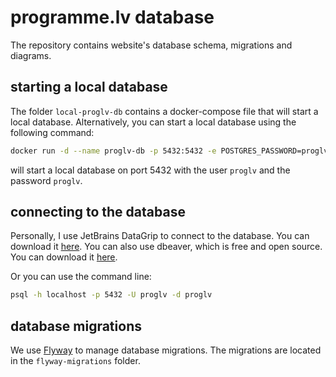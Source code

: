 # programme.lv database

The repository contains website's database schema, migrations and diagrams.

## starting a local database

The folder `local-proglv-db` contains a docker-compose file that will start a local database.
Alternatively, you can start a local database using the following command:

```bash
docker run -d --name proglv-db -p 5432:5432 -e POSTGRES_PASSWORD=proglv -e POSTGRES_USER=proglv -e POSTGRES_DB=proglv postgres:12.2
```

will start a local database on port 5432 with the user `proglv` and the password `proglv`.

## connecting to the database

Personally, I use JetBrains DataGrip to connect to the database. You can download it [here](https://www.jetbrains.com/datagrip/).
You can also use dbeaver, which is free and open source. You can download it [here](https://dbeaver.io/).

Or you can use the command line:

```bash
psql -h localhost -p 5432 -U proglv -d proglv
```

## database migrations

We use [Flyway](https://flywaydb.org/) to manage database migrations. The migrations are located in the `flyway-migrations` folder.